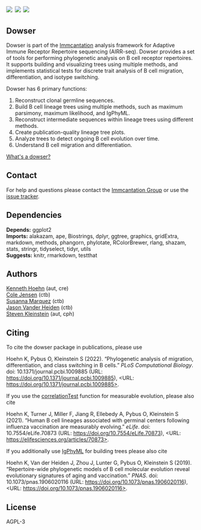 # [![](http://cranlogs.r-pkg.org/badges/grand-total/dowser)](https://www.r-pkg.org/pkg/dowser) [![](https://cranlogs.r-pkg.org/badges/dowser)](https://www.r-pkg.org/pkg/dowser) [![](https://img.shields.io/static/v1?label=AIRR-C%20sw-tools%20v1&message=compliant&color=008AFF&labelColor=000000&style=plastic)](https://docs.airr-community.org/en/stable/swtools/airr_swtools_standard.html)

Dowser
-------------------------------------------------------------------------------

Dowser is part of the [Immcantation](http://immcantation.readthedocs.io) 
analysis framework for Adaptive Immune Receptor Repertoire sequencing 
(AIRR-seq). Dowser provides a set of tools for performing phylogenetic analysis
on B cell receptor repertoires. It supports building and visualizing trees using 
multiple methods, and implements statistical tests for discrete trait analysis
of B cell migration, differentiation, and isotype switching.


Dowser has 6 primary functions:

1. Reconstruct clonal germline sequences.
2. Build B cell lineage trees using multiple methods, such as maximum parsimony, maximum likelihood, and IgPhyML.  
3. Reconstruct intermediate sequences within lineage trees using different methods. 
4. Create publication-quality lineage tree plots.
5. Analyze trees to detect ongoing B cell evolution over time.
6. Understand B cell migration and differentiation.


[What's a dowser?](https://en.wikipedia.org/wiki/Dowsing)

Contact
-------------------------------------------------------------------------------

For help and questions please contact the [Immcantation Group](mailto:immcantation@googlegroups.com)
or use the [issue tracker](https://bitbucket.org/kleinstein/dowser/issues?status=new&status=open).



## Dependencies

**Depends:** ggplot2  
**Imports:** alakazam, ape, Biostrings, dplyr, ggtree, graphics, gridExtra, markdown, methods, phangorn, phylotate, RColorBrewer, rlang, shazam, stats, stringr, tidyselect, tidyr, utils  
**Suggests:** knitr, rmarkdown, testthat


## Authors

[Kenneth Hoehn](mailto:kenneth.b.hoehn@dartmouth.edu) (aut, cre)  
[Cole Jensen](mailto:cole.jensen@yale.edu) (ctb)  
[Susanna Marquez](mailto:susanna.marquez@yale.edu) (ctb)  
[Jason Vander Heiden](mailto:jason.vanderheiden@gmail.com) (ctb)  
[Steven Kleinstein](mailto:steven.kleinstein@yale.edu) (aut, cph)


## Citing


To cite the dowser package in publications, please use

Hoehn K, Pybus O, Kleinstein S (2022). “Phylogenetic analysis of
migration, differentiation, and class switching in B cells.” _PLoS
Computational Biology_. doi: 10.1371/journal.pcbi.1009885 (URL:
https://doi.org/10.1371/journal.pcbi.1009885), <URL:
https://doi.org/10.1371/journal.pcbi.1009885>.

If you use the [correlationTest](vignettes/Measurable-Evolution.md)
function for measurable evolution, please also cite

Hoehn K, Turner J, Miller F, Jiang R, Ellebedy A, Pybus O, Kleinstein S
(2021). “Human B cell lineages associated with germinal centers
following influenza vaccination are measurably evolving.” _eLife_. doi:
10.7554/eLife.70873 (URL: https://doi.org/10.7554/eLife.70873), <URL:
https://elifesciences.org/articles/70873>.

If you additionally use [IgPhyML](https://igphyml.readthedocs.io) for
building trees please also cite

Hoehn K, Van der Heiden J, Zhou J, Lunter G, Pybus O, Kleinstein S
(2019). “Repertoire-wide phylogenetic models of B cell molecular
evolution reveal evolutionary signatures of aging and vaccination.”
_PNAS_. doi: 10.1073/pnas.1906020116 (URL:
https://doi.org/10.1073/pnas.1906020116), <URL:
https://doi.org/10.1073/pnas.1906020116>.




## License

AGPL-3
